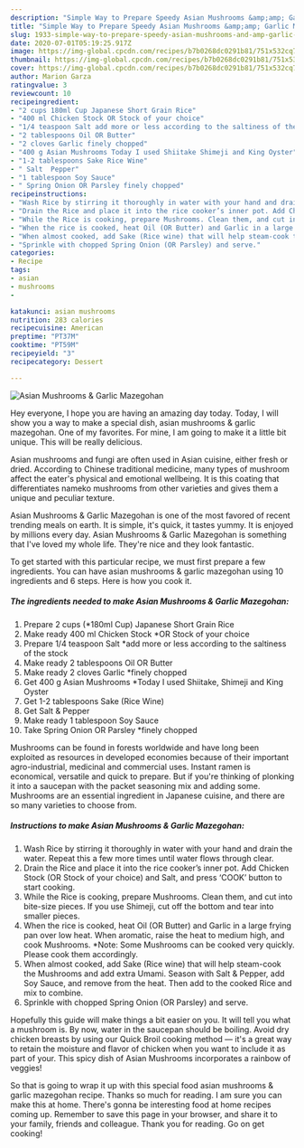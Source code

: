 ```yaml
---
description: "Simple Way to Prepare Speedy Asian Mushrooms &amp;amp; Garlic Mazegohan"
title: "Simple Way to Prepare Speedy Asian Mushrooms &amp;amp; Garlic Mazegohan"
slug: 1933-simple-way-to-prepare-speedy-asian-mushrooms-and-amp-garlic-mazegohan
date: 2020-07-01T05:19:25.917Z
image: https://img-global.cpcdn.com/recipes/b7b0268dc0291b81/751x532cq70/asian-mushrooms-garlic-mazegohan-recipe-main-photo.jpg
thumbnail: https://img-global.cpcdn.com/recipes/b7b0268dc0291b81/751x532cq70/asian-mushrooms-garlic-mazegohan-recipe-main-photo.jpg
cover: https://img-global.cpcdn.com/recipes/b7b0268dc0291b81/751x532cq70/asian-mushrooms-garlic-mazegohan-recipe-main-photo.jpg
author: Marion Garza
ratingvalue: 3
reviewcount: 10
recipeingredient:
- "2 cups 180ml Cup Japanese Short Grain Rice"
- "400 ml Chicken Stock OR Stock of your choice"
- "1/4 teaspoon Salt add more or less according to the saltiness of the stock"
- "2 tablespoons Oil OR Butter"
- "2 cloves Garlic finely chopped"
- "400 g Asian Mushrooms Today I used Shiitake Shimeji and King Oyster"
- "1-2 tablespoons Sake Rice Wine"
- " Salt  Pepper"
- "1 tablespoon Soy Sauce"
- " Spring Onion OR Parsley finely chopped"
recipeinstructions:
- "Wash Rice by stirring it thoroughly in water with your hand and drain the water. Repeat this a few more times until water flows through clear."
- "Drain the Rice and place it into the rice cooker’s inner pot. Add Chicken Stock (OR Stock of your choice) and Salt, and press ‘COOK’ button to start cooking."
- "While the Rice is cooking, prepare Mushrooms. Clean them, and cut into bite-size pieces. If you use Shimeji, cut off the bottom and tear into smaller pieces."
- "When the rice is cooked, heat Oil (OR Butter) and Garlic in a large frying pan over low heat. When aromatic, raise the heat to medium high, and cook Mushrooms. *Note: Some Mushrooms can be cooked very quickly. Please cook them accordingly."
- "When almost cooked, add Sake (Rice wine) that will help steam-cook the Mushrooms and add extra Umami. Season with Salt &amp; Pepper, add Soy Sauce, and remove from the heat. Then add to the cooked Rice and mix to combine."
- "Sprinkle with chopped Spring Onion (OR Parsley) and serve."
categories:
- Recipe
tags:
- asian
- mushrooms
- 

katakunci: asian mushrooms  
nutrition: 283 calories
recipecuisine: American
preptime: "PT37M"
cooktime: "PT59M"
recipeyield: "3"
recipecategory: Dessert

---
```



![Asian Mushrooms &amp; Garlic Mazegohan](https://img-global.cpcdn.com/recipes/b7b0268dc0291b81/751x532cq70/asian-mushrooms-garlic-mazegohan-recipe-main-photo.jpg)

Hey everyone, I hope you are having an amazing day today. Today, I will show you a way to make a special dish, asian mushrooms &amp; garlic mazegohan. One of my favorites. For mine, I am going to make it a little bit unique. This will be really delicious.

Asian mushrooms and fungi are often used in Asian cuisine, either fresh or dried. According to Chinese traditional medicine, many types of mushroom affect the eater&#39;s physical and emotional wellbeing. It is this coating that differentiates nameko mushrooms from other varieties and gives them a unique and peculiar texture.

Asian Mushrooms &amp; Garlic Mazegohan is one of the most favored of recent trending meals on earth. It is simple, it's quick, it tastes yummy. It is enjoyed by millions every day. Asian Mushrooms &amp; Garlic Mazegohan is something that I've loved my whole life. They're nice and they look fantastic.


To get started with this particular recipe, we must first prepare a few ingredients. You can have asian mushrooms &amp; garlic mazegohan using 10 ingredients and 6 steps. Here is how you cook it.

<!--inarticleads1-->

##### The ingredients needed to make Asian Mushrooms &amp; Garlic Mazegohan:

1. Prepare 2 cups (*180ml Cup) Japanese Short Grain Rice
1. Make ready 400 ml Chicken Stock *OR Stock of your choice
1. Prepare 1/4 teaspoon Salt *add more or less according to the saltiness of the stock
1. Make ready 2 tablespoons Oil OR Butter
1. Make ready 2 cloves Garlic *finely chopped
1. Get 400 g Asian Mushrooms *Today I used Shiitake, Shimeji and King Oyster
1. Get 1-2 tablespoons Sake (Rice Wine)
1. Get  Salt &amp; Pepper
1. Make ready 1 tablespoon Soy Sauce
1. Take  Spring Onion OR Parsley *finely chopped


Mushrooms can be found in forests worldwide and have long been exploited as resources in developed economies because of their important agro-industrial, medicinal and commercial uses. Instant ramen is economical, versatile and quick to prepare. But if you&#39;re thinking of plonking it into a saucepan with the packet seasoning mix and adding some. Mushrooms are an essential ingredient in Japanese cuisine, and there are so many varieties to choose from. 

<!--inarticleads2-->

##### Instructions to make Asian Mushrooms &amp; Garlic Mazegohan:

1. Wash Rice by stirring it thoroughly in water with your hand and drain the water. Repeat this a few more times until water flows through clear.
1. Drain the Rice and place it into the rice cooker’s inner pot. Add Chicken Stock (OR Stock of your choice) and Salt, and press ‘COOK’ button to start cooking.
1. While the Rice is cooking, prepare Mushrooms. Clean them, and cut into bite-size pieces. If you use Shimeji, cut off the bottom and tear into smaller pieces.
1. When the rice is cooked, heat Oil (OR Butter) and Garlic in a large frying pan over low heat. When aromatic, raise the heat to medium high, and cook Mushrooms. *Note: Some Mushrooms can be cooked very quickly. Please cook them accordingly.
1. When almost cooked, add Sake (Rice wine) that will help steam-cook the Mushrooms and add extra Umami. Season with Salt &amp; Pepper, add Soy Sauce, and remove from the heat. Then add to the cooked Rice and mix to combine.
1. Sprinkle with chopped Spring Onion (OR Parsley) and serve.


Hopefully this guide will make things a bit easier on you. It will tell you what a mushroom is. By now, water in the saucepan should be boiling. Avoid dry chicken breasts by using our Quick Broil cooking method — it&#39;s a great way to retain the moisture and flavor of chicken when you want to include it as part of your. This spicy dish of Asian Mushrooms incorporates a rainbow of veggies! 

So that is going to wrap it up with this special food asian mushrooms &amp; garlic mazegohan recipe. Thanks so much for reading. I am sure you can make this at home. There's gonna be interesting food at home recipes coming up. Remember to save this page in your browser, and share it to your family, friends and colleague. Thank you for reading. Go on get cooking!
